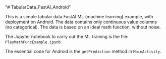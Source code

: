 "# TabularData_FastAI_Android"

This is a simple tabular data FastAI ML (machine learning) example, with deployment on Android.
The data contains only continuous value columns (no categorical).
The data is based on an ideal math function, without noise.

The Jupyter notebook to carry out the ML training is the file: `PlayMathFuncExample.ipynb`.

The essential code for Android is the `getPrediction` method in `MainActivity`.
